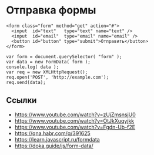 # Отправка формы

    <form class="form" method="get" action="#">
      <input  id="text"   type="text" name="text" />
      <input  id="email"  type="email" name="email" />
      <button id="button" type="submit">Отправить</button>
    </form>

    var form = document.querySelector( "form" );
    var data = new FormData( form );
    console.log( data );
    var req = new XMLHttpRequest();
    req.open('POST', 'http://example.com');
    req.send(data);

## Ссылки
- https://www.youtube.com/watch?v=zUjZmsnsjU0
- https://www.youtube.com/watch?v=OtJkXuqyjkk
- https://www.youtube.com/watch?v=Fgdn-Ub-f2E
- https://qna.habr.com/q/391625
- https://learn.javascript.ru/formdata
- https://doka.guide/js/form-data/
